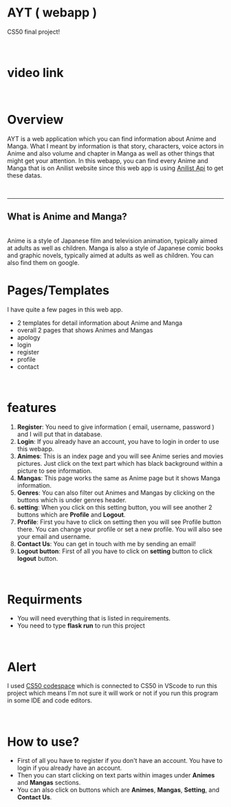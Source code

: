 # AYT ( webapp )
CS50 final project!

<br>

# video link

<br>

# Overview
AYT is a web application which you can find information about Anime and Manga. What I meant by information is that story, characters, voice actors in Anime and also volume and chapter in Manga as well as other things that might get your attention. In this webapp, you can find every Anime and Manga that is on Anilist website since this web app is using [Anilist Api](https://anilist.gitbook.io/anilist-apiv2-docs/) to get these datas.

<br>
<hr>

## What is Anime and Manga?
<br>
Anime is a style of Japanese film and television animation, typically aimed at adults as well as children.
Manga is also a style of Japanese comic books and graphic novels, typically aimed at adults as well as children.
You can also find them on google.

<br>

# Pages/Templates

I have quite a few pages in this web app.

- 2 templates for detail information about Anime and Manga
- overall 2 pages that shows Animes and Mangas
- apology
- login
- register
- profile
- contact

<br>

# features

1. **Register**: You need to give information ( email, username, password ) and I will put that in database.
2. **Login**: If you already have an account, you have to login in order to use this webapp.
3. **Animes**: This is an index page and you will see Anime series and movies pictures. Just click on the text part which has black background within a picture to see information.
4. **Mangas**: This page works the same as Anime page but it shows Manga information.
5. **Genres**: You can also filter out Animes and Mangas by clicking on the buttons which is under genres header.
6. **setting**: When you click on this setting button, you will see another 2 buttons which are **Profile** and **Logout**.
7. **Profile**: First you have to click on setting then you will see Profile button there. You can change your profile or set a new profile. You will also see your email and username.
8. **Contact Us**: You can get in touch with me by sending an email!
9. **Logout button**: First of all you have to click on **setting** button to click **logout** button.

<br>

# Requirments

- You will need everything that is listed in requirements.
- You need to type **flask run** to run this project

<br>

# Alert

I used [CS50 codespace](https://code.cs50.io/) which is connected to CS50 in VScode to run this project which means I'm not sure it will work or not if you run this program in some IDE and code editors.

<br>

# How to use?

- First of all you have to register if you don't have an account. You have to login if you already have an account.
- Then you can start clicking on text parts within images under **Animes** and **Mangas** sections.
- You can also click on buttons which are **Animes**, **Mangas**, **Setting**, and **Contact Us**.

